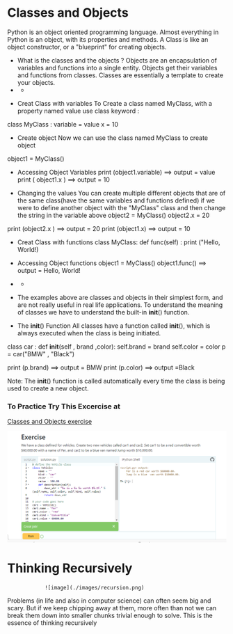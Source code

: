 # Classes and Objects
Python is an object oriented programming language.
Almost everything in Python is an object, with its properties and methods.
A Class is like an object constructor, or a "blueprint" for creating objects.

- What is the classes and the objects ? 
Objects are an encapsulation of variables and functions into a single entity. Objects get their variables and functions from classes. Classes are essentially a template to create your objects.
- - 
*  Creat Class with variables
To Create a class named MyClass, with a property named value use class keyword :

class MyClass :
   variable = value
   x = 10

* Create object 
Now we can  use the class named MyClass to create object 

object1 = MyClass()

- Accessing Object Variables 
print (object1.variable) ==> output = value 
print ( object1.x )      ==> output = 10

- Changing the values 
You can create multiple different objects that are of the same class(have the same variables and functions defined)
if we were to define another object with the "MyClass" class and then change the string in the variable above
object2 = MyClass()
object2.x = 20

print (object2.x ) ==> output = 20
print (object1.x)  ==> output = 10 

* Creat Class with functions
    class MyClass:
      def func(self) :
        print ("Hello, World!)

- Accessing Object functions
 object1 = MyClass()
 object1.func()     ==> output = Hello, World!

 - - 
- The examples above are classes and objects in their simplest form, and are not really useful in real life applications.
To understand the meaning of classes we have to understand the built-in __init__() function.

* The __init__() Function
All classes have a function called __init__(), which is always executed when the class is being initiated.

class car :
   def __init__(self , brand ,color):
      self.brand = brand
      self.color = color
p = car("BMW" , "Black")

print (p.brand) ==> output = BMW
print (p.color) ==> output =Black

Note: The __init__() function is called automatically every time the class is being used to create a new object.

### To Practice Try This Excercise at 
[Classes and Objects exercise](https://www.learnpython.org/en/Classes_and_Objects#google_vignette)

![show solution](./images/exe_obj_and_class.png)

# Thinking Recursively

                ![image](./images/recursion.png)
<!-- THIS IMAGE TAKEN FROM https://realpython.com/python-thinking-recursively/ -->

Problems (in life and also in computer science) can often seem big and scary. But if we keep chipping away at them, more often than not we can break them down into smaller chunks trivial enough to solve. This is the essence of thinking recursively


 





